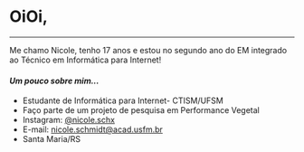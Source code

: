 # OiOi,

***

Me chamo Nicole, tenho 17 anos e estou no segundo ano do EM integrado ao Técnico em Informática para Internet!


#### *Um pouco sobre mim...*

- Estudante de Informática para Internet- CTISM/UFSM
- Faço parte de um projeto de pesquisa em Performance Vegetal
- Instagram: [@nicole.schx](https://www.instagram.com/nicole.schx/)
- E-mail: nicole.schmidt@acad.usfm.br
- Santa Maria/RS

